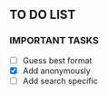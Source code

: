 ## TO DO LIST

### IMPORTANT TASKS

 - [ ]  Guess best format
 - [x] Add anonymously
 - [ ] Add search specific

